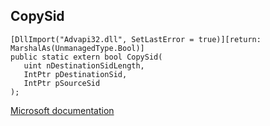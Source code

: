 ## CopySid

```
[DllImport("Advapi32.dll", SetLastError = true)][return: MarshalAs(UnmanagedType.Bool)]
public static extern bool CopySid(
   uint nDestinationSidLength,
   IntPtr pDestinationSid,
   IntPtr pSourceSid
);
```

[Microsoft documentation](https://docs.microsoft.com/en-us/windows/win32/api/securitybaseapi/nf-securitybaseapi-copysida)
